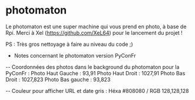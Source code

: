# photomaton
Le photomaton est une super machine qui vous prend en photo, à base de Rpi.
Merci à Xel (https://github.com/XeL64) pour le lancement du projet !

PS : Très gros nettoyage à faire au niveau du code ;)


- Notes concernant le photomaton version PyConFr

-- Coordonnées des photos dans le background du photomaton pour la PyConFr :
    Photo Haut Gauche : 93,91
    Photo Haut Droit  : 1027,91
    Photo Bas Droit   : 1027,823
    Photo Bas gauche  : 93,823

-- Couleur pour afficher URL et date
    gris : Héxa #808080 / RGB 128,128,128
